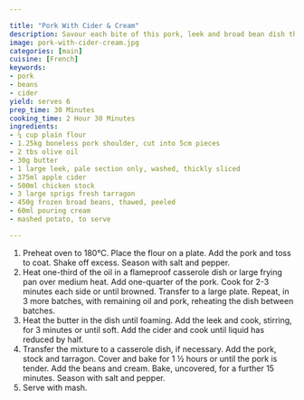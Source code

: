 ```yaml
---

title: "Pork With Cider & Cream"
description: Savour each bite of this pork, leek and broad bean dish that's doused in cider and spiked with tarragon.
image: pork-with-cider-cream.jpg
categories: [main]
cuisine: [French]
keywords:
- pork
- beans
- cider
yield: serves 6
prep_time: 30 Minutes
cooking_time: 2 Hour 30 Minutes
ingredients:
- ¼ cup plain flour
- 1.25kg boneless pork shoulder, cut into 5cm pieces
- 2 tbs olive oil
- 30g butter
- 1 large leek, pale section only, washed, thickly sliced
- 375ml apple cider
- 500ml chicken stock
- 3 large sprigs fresh tarragon
- 450g frozen broad beans, thawed, peeled
- 60ml pouring cream
- mashed potato, to serve

---
```


1.  Preheat oven to 180°C. Place the flour on a plate. Add the pork and toss to coat. Shake off excess. Season with salt and pepper.
2. Heat one-third of the oil in a flameproof casserole dish or large frying pan over medium heat. Add one-quarter of the pork. Cook for 2-3 minutes each side or until browned. Transfer to a large plate. Repeat, in 3 more batches, with remaining oil and pork, reheating the dish between batches.
3. Heat the butter in the dish until foaming. Add the leek and cook, stirring, for 3 minutes or until soft. Add the cider and cook until liquid has reduced by half.
4. Transfer the mixture to a casserole dish, if necessary. Add the pork, stock and tarragon. Cover and bake for 1 ½ hours or until the pork is tender. Add the beans and cream. Bake, uncovered, for a further 15 minutes. Season with salt and pepper.
5. Serve with mash.

